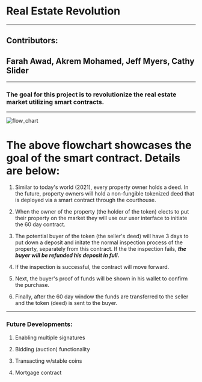 # **Real Estate Revolution**
---
## Contributors:
## Farah Awad, Akrem Mohamed, Jeff Myers, Cathy Slider
---
### The goal for this project is to revolutionize the real estate market utilizing smart contracts. 
---
![flow_chart](flow_chart.jpg)

# The above flowchart showcases the goal of the smart contract. Details are below:

1) Similar to today's world (2021), every property owner holds a deed. In the future, property owners will hold a non-fungible tokenized deed that is deployed via a smart contract through the courthouse. 

2) When the owner of the property (the holder of the token) elects to put their property on the market they will use our user interface to initiate the 60 day contract.

3) The potential buyer of the token (the seller's deed) will have 3 days to put down a deposit and initate the normal inspection process of the property, separately from this contract. If the the inspection fails, ***the buyer will be refunded his deposit in full.***

4) If the inspection is successful, the contract will move forward. 

5) Next, the buyer's proof of funds will be shown in his wallet to confirm the purchase. 

6) Finally, after the 60 day window the funds are transferred to the seller and the token (deed) is sent to the buyer.

---
### Future Developments:

1) Enabling multiple signatures

2) Bidding (auction) functionality

3) Transacting w/stable coins

4) Mortgage contract
